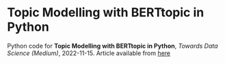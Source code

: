 # Topic Modelling with BERTtopic in Python

Python code for **Topic Modelling with BERTtopic in Python**, *Towards Data Science (Medium)*, 2022-11-15.
Article available from [here](https://towardsdatascience.com/contour-plots-and-word-embedding-visualisation-in-python-9dd2dacff6ac?sk=035d72e010f96883c591c09e5cbb3d16)
